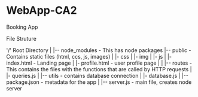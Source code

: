 # WebApp-CA2
Booking App 


File Struture 

'/' Root Directory 
|
|-- node_modules - This has node packages 
|-- public - Contains static files (html, ccs, js, images)
|   |- css 
|   |- img
|   |- js
|   |- index.html - Landing page
|   |- profile.html - user profile page
|
|
|-- routes - This contains the files with the functions that are called by HTTP requests 
|   |- queries.js
|
|-- utils - contains database connection
|   |- database.js
|
|-- package.json - metadata for the app 
|
|-- server.js - main file, creates node server 